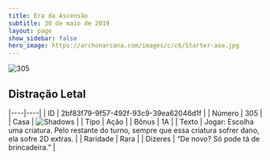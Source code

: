 ```yaml
---
title: Era da Ascensão
subtitle: 30 de maio de 2019
layout: page
show_sidebar: false
hero_image: https://archonarcana.com/images/c/c6/Starter-aoa.jpg
---
```


![305](https://cdn.keyforgegame.com/media/card_front/pt/435_305_W54366C8PR7P_pt.png)

## Distração Letal

|----|----|
| ID | 2bf83f79-9f57-492f-93c9-39ea62046d1f |
| Número | 305 |
| Casa | ![Shadows](https://archonarcana.com/images/thumb/e/ee/Shadows.png/22px-Shadows.png "Sombras") |
| Tipo | Ação |
| Bônus | 1A |
| Texto | Jogar: Escolha uma criatura.  Pelo restante do turno, sempre que essa criatura sofrer dano, ela sofre 2D extras. |
| Raridade | Rara |
| Dizeres | “De novo? Só pode tá de brincadeira.” |